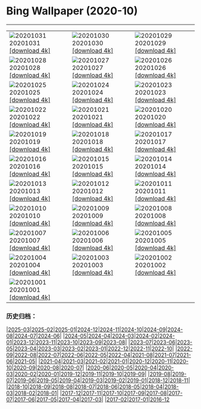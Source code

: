 # Bing Wallpaper (2020-10)
**************

<table><tr><td><img class="wallpaper" src="https://www.bing.com/th?id=OHR.GreyLady_EN-US0986534396_1920x1080.jpg" alt="20201031"> 20201031 <a class="wallpaper_link" href="https://www.bing.com/th?id=OHR.GreyLady_EN-US0986534396_UHD.jpg">[download 4k]</a></td><td><img class="wallpaper" src="https://www.bing.com/th?id=OHR.FishOwl_EN-US0921851280_1920x1080.jpg" alt="20201030"> 20201030 <a class="wallpaper_link" href="https://www.bing.com/th?id=OHR.FishOwl_EN-US0921851280_UHD.jpg">[download 4k]</a></td><td><img class="wallpaper" src="https://www.bing.com/th?id=OHR.Mazezilla_EN-US0859018469_1920x1080.jpg" alt="20201029"> 20201029 <a class="wallpaper_link" href="https://www.bing.com/th?id=OHR.Mazezilla_EN-US0859018469_UHD.jpg">[download 4k]</a></td></tr><tr><td><img class="wallpaper" src="https://www.bing.com/th?id=OHR.BasilicaVoto_EN-US0798981928_1920x1080.jpg" alt="20201028"> 20201028 <a class="wallpaper_link" href="https://www.bing.com/th?id=OHR.BasilicaVoto_EN-US0798981928_UHD.jpg">[download 4k]</a></td><td><img class="wallpaper" src="https://www.bing.com/th?id=OHR.CambronBridge_EN-US0717455259_1920x1080.jpg" alt="20201027"> 20201027 <a class="wallpaper_link" href="https://www.bing.com/th?id=OHR.CambronBridge_EN-US0717455259_UHD.jpg">[download 4k]</a></td><td><img class="wallpaper" src="https://www.bing.com/th?id=OHR.CorfeDorset_EN-US9572315101_1920x1080.jpg" alt="20201026"> 20201026 <a class="wallpaper_link" href="https://www.bing.com/th?id=OHR.CorfeDorset_EN-US9572315101_UHD.jpg">[download 4k]</a></td></tr><tr><td><img class="wallpaper" src="https://www.bing.com/th?id=OHR.BCPumpkins_EN-US0587350936_1920x1080.jpg" alt="20201025"> 20201025 <a class="wallpaper_link" href="https://www.bing.com/th?id=OHR.BCPumpkins_EN-US0587350936_UHD.jpg">[download 4k]</a></td><td><img class="wallpaper" src="https://www.bing.com/th?id=OHR.UNBuilding_EN-US0522265387_1920x1080.jpg" alt="20201024"> 20201024 <a class="wallpaper_link" href="https://www.bing.com/th?id=OHR.UNBuilding_EN-US0522265387_UHD.jpg">[download 4k]</a></td><td><img class="wallpaper" src="https://www.bing.com/th?id=OHR.BentsGeneral_EN-US0472253814_1920x1080.jpg" alt="20201023"> 20201023 <a class="wallpaper_link" href="https://www.bing.com/th?id=OHR.BentsGeneral_EN-US0472253814_UHD.jpg">[download 4k]</a></td></tr><tr><td><img class="wallpaper" src="https://www.bing.com/th?id=OHR.LauwersmeerNP_EN-US2836506313_1920x1080.jpg" alt="20201022"> 20201022 <a class="wallpaper_link" href="https://www.bing.com/th?id=OHR.LauwersmeerNP_EN-US2836506313_UHD.jpg">[download 4k]</a></td><td><img class="wallpaper" src="https://www.bing.com/th?id=OHR.ChameleonIndonesia_EN-US2666519923_1920x1080.jpg" alt="20201021"> 20201021 <a class="wallpaper_link" href="https://www.bing.com/th?id=OHR.ChameleonIndonesia_EN-US2666519923_UHD.jpg">[download 4k]</a></td><td><img class="wallpaper" src="https://www.bing.com/th?id=OHR.BLNC_EN-US2449834923_1920x1080.jpg" alt="20201020"> 20201020 <a class="wallpaper_link" href="https://www.bing.com/th?id=OHR.BLNC_EN-US2449834923_UHD.jpg">[download 4k]</a></td></tr><tr><td><img class="wallpaper" src="https://www.bing.com/th?id=OHR.MatiSiTemple_EN-US2396131405_1920x1080.jpg" alt="20201019"> 20201019 <a class="wallpaper_link" href="https://www.bing.com/th?id=OHR.MatiSiTemple_EN-US2396131405_UHD.jpg">[download 4k]</a></td><td><img class="wallpaper" src="https://www.bing.com/th?id=OHR.SitkaHarbor_EN-US2258438192_1920x1080.jpg" alt="20201018"> 20201018 <a class="wallpaper_link" href="https://www.bing.com/th?id=OHR.SitkaHarbor_EN-US2258438192_UHD.jpg">[download 4k]</a></td><td><img class="wallpaper" src="https://www.bing.com/th?id=OHR.PisgahNationalForest_EN-US2033382937_1920x1080.jpg" alt="20201017"> 20201017 <a class="wallpaper_link" href="https://www.bing.com/th?id=OHR.PisgahNationalForest_EN-US2033382937_UHD.jpg">[download 4k]</a></td></tr><tr><td><img class="wallpaper" src="https://www.bing.com/th?id=OHR.WorldFoodDay_EN-US1932305468_1920x1080.jpg" alt="20201016"> 20201016 <a class="wallpaper_link" href="https://www.bing.com/th?id=OHR.WorldFoodDay_EN-US1932305468_UHD.jpg">[download 4k]</a></td><td><img class="wallpaper" src="https://www.bing.com/th?id=OHR.OchreSeaStar_EN-US1746516942_1920x1080.jpg" alt="20201015"> 20201015 <a class="wallpaper_link" href="https://www.bing.com/th?id=OHR.OchreSeaStar_EN-US1746516942_UHD.jpg">[download 4k]</a></td><td><img class="wallpaper" src="https://www.bing.com/th?id=OHR.BavariaFossil_EN-US1618946222_1920x1080.jpg" alt="20201014"> 20201014 <a class="wallpaper_link" href="https://www.bing.com/th?id=OHR.BavariaFossil_EN-US1618946222_UHD.jpg">[download 4k]</a></td></tr><tr><td><img class="wallpaper" src="https://www.bing.com/th?id=OHR.TrueFox_EN-US1510030210_1920x1080.jpg" alt="20201013"> 20201013 <a class="wallpaper_link" href="https://www.bing.com/th?id=OHR.TrueFox_EN-US1510030210_UHD.jpg">[download 4k]</a></td><td><img class="wallpaper" src="https://www.bing.com/th?id=OHR.HaidaTotems_EN-US1355660363_1920x1080.jpg" alt="20201012"> 20201012 <a class="wallpaper_link" href="https://www.bing.com/th?id=OHR.HaidaTotems_EN-US1355660363_UHD.jpg">[download 4k]</a></td><td><img class="wallpaper" src="https://www.bing.com/th?id=OHR.GeghardMonastery_EN-US0782868879_1920x1080.jpg" alt="20201011"> 20201011 <a class="wallpaper_link" href="https://www.bing.com/th?id=OHR.GeghardMonastery_EN-US0782868879_UHD.jpg">[download 4k]</a></td></tr><tr><td><img class="wallpaper" src="https://www.bing.com/th?id=OHR.AmericanFlyer_EN-US0689904340_1920x1080.jpg" alt="20201010"> 20201010 <a class="wallpaper_link" href="https://www.bing.com/th?id=OHR.AmericanFlyer_EN-US0689904340_UHD.jpg">[download 4k]</a></td><td><img class="wallpaper" src="https://www.bing.com/th?id=OHR.RoaringCascade_EN-US0634947317_1920x1080.jpg" alt="20201009"> 20201009 <a class="wallpaper_link" href="https://www.bing.com/th?id=OHR.RoaringCascade_EN-US0634947317_UHD.jpg">[download 4k]</a></td><td><img class="wallpaper" src="https://www.bing.com/th?id=OHR.BlanketOctopus_EN-US2551885510_1920x1080.jpg" alt="20201008"> 20201008 <a class="wallpaper_link" href="https://www.bing.com/th?id=OHR.BlanketOctopus_EN-US2551885510_UHD.jpg">[download 4k]</a></td></tr><tr><td><img class="wallpaper" src="https://www.bing.com/th?id=OHR.RestormelCastle_EN-US2439587388_1920x1080.jpg" alt="20201007"> 20201007 <a class="wallpaper_link" href="https://www.bing.com/th?id=OHR.RestormelCastle_EN-US2439587388_UHD.jpg">[download 4k]</a></td><td><img class="wallpaper" src="https://www.bing.com/th?id=OHR.YunchengSaltLake_EN-US2391334291_1920x1080.jpg" alt="20201006"> 20201006 <a class="wallpaper_link" href="https://www.bing.com/th?id=OHR.YunchengSaltLake_EN-US2391334291_UHD.jpg">[download 4k]</a></td><td><img class="wallpaper" src="https://www.bing.com/th?id=OHR.PRookery_EN-US2351297489_1920x1080.jpg" alt="20201005"> 20201005 <a class="wallpaper_link" href="https://www.bing.com/th?id=OHR.PRookery_EN-US2351297489_UHD.jpg">[download 4k]</a></td></tr><tr><td><img class="wallpaper" src="https://www.bing.com/th?id=OHR.MontageJupiterIo_EN-US2310290045_1920x1080.jpg" alt="20201004"> 20201004 <a class="wallpaper_link" href="https://www.bing.com/th?id=OHR.MontageJupiterIo_EN-US2310290045_UHD.jpg">[download 4k]</a></td><td><img class="wallpaper" src="https://www.bing.com/th?id=OHR.FatBearWeek_EN-US2267733203_1920x1080.jpg" alt="20201003"> 20201003 <a class="wallpaper_link" href="https://www.bing.com/th?id=OHR.FatBearWeek_EN-US2267733203_UHD.jpg">[download 4k]</a></td><td><img class="wallpaper" src="https://www.bing.com/th?id=OHR.OwensRiver_EN-US2212095060_1920x1080.jpg" alt="20201002"> 20201002 <a class="wallpaper_link" href="https://www.bing.com/th?id=OHR.OwensRiver_EN-US2212095060_UHD.jpg">[download 4k]</a></td></tr><tr><td><img class="wallpaper" src="https://www.bing.com/th?id=OHR.SingaporeLanterns_EN-US2165733985_1920x1080.jpg" alt="20201001"> 20201001 <a class="wallpaper_link" href="https://www.bing.com/th?id=OHR.SingaporeLanterns_EN-US2165733985_UHD.jpg">[download 4k]</a></td><td></td><td></td></tr></table>

### 历史归档：

|[2025-03](/../2025-03/2025-03.md)|[2025-02](/../2025-02/2025-02.md)|[2025-01](/../2025-01/2025-01.md)|[2024-12](/../2024-12/2024-12.md)|[2024-11](/../2024-11/2024-11.md)|[2024-10](/../2024-10/2024-10.md)|[2024-09](/../2024-09/2024-09.md)|[2024-08](/../2024-08/2024-08.md)|[2024-07](/../2024-07/2024-07.md)|[2024-06](/../2024-06/2024-06.md)|
|[2024-05](/../2024-05/2024-05.md)|[2024-04](/../2024-04/2024-04.md)|[2024-03](/../2024-03/2024-03.md)|[2024-02](/../2024-02/2024-02.md)|[2024-01](/../2024-01/2024-01.md)|[2023-12](/../2023-12/2023-12.md)|[2023-11](/../2023-11/2023-11.md)|[2023-10](/../2023-10/2023-10.md)|[2023-09](/../2023-09/2023-09.md)|[2023-08](/../2023-08/2023-08.md)|
|[2023-07](/../2023-07/2023-07.md)|[2023-06](/../2023-06/2023-06.md)|[2023-05](/../2023-05/2023-05.md)|[2023-04](/../2023-04/2023-04.md)|[2023-03](/../2023-03/2023-03.md)|[2023-02](/../2023-02/2023-02.md)|[2023-01](/../2023-01/2023-01.md)|[2022-12](/../2022-12/2022-12.md)|[2022-11](/../2022-11/2022-11.md)|[2022-10](/../2022-10/2022-10.md)|
|[2022-09](/../2022-09/2022-09.md)|[2022-08](/../2022-08/2022-08.md)|[2022-07](/../2022-07/2022-07.md)|[2022-06](/../2022-06/2022-06.md)|[2022-05](/../2022-05/2022-05.md)|[2022-04](/../2022-04/2022-04.md)|[2021-08](/../2021-08/2021-08.md)|[2021-07](/../2021-07/2021-07.md)|[2021-06](/../2021-06/2021-06.md)|[2021-05](/../2021-05/2021-05.md)|
|[2021-04](/../2021-04/2021-04.md)|[2021-03](/../2021-03/2021-03.md)|[2021-02](/../2021-02/2021-02.md)|[2021-01](/../2021-01/2021-01.md)|[2020-12](/../2020-12/2020-12.md)|[2020-11](/../2020-11/2020-11.md)|[2020-10](/2020-10.md)|[2020-09](/../2020-09/2020-09.md)|[2020-08](/../2020-08/2020-08.md)|[2020-07](/../2020-07/2020-07.md)|
|[2020-06](/../2020-06/2020-06.md)|[2020-05](/../2020-05/2020-05.md)|[2020-04](/../2020-04/2020-04.md)|[2020-03](/../2020-03/2020-03.md)|[2020-02](/../2020-02/2020-02.md)|[2020-01](/../2020-01/2020-01.md)|[2019-12](/../2019-12/2019-12.md)|[2019-11](/../2019-11/2019-11.md)|[2019-10](/../2019-10/2019-10.md)|[2019-09](/../2019-09/2019-09.md)|
|[2019-08](/../2019-08/2019-08.md)|[2019-07](/../2019-07/2019-07.md)|[2019-06](/../2019-06/2019-06.md)|[2019-05](/../2019-05/2019-05.md)|[2019-04](/../2019-04/2019-04.md)|[2019-03](/../2019-03/2019-03.md)|[2019-02](/../2019-02/2019-02.md)|[2019-01](/../2019-01/2019-01.md)|[2018-12](/../2018-12/2018-12.md)|[2018-11](/../2018-11/2018-11.md)|
|[2018-10](/../2018-10/2018-10.md)|[2018-09](/../2018-09/2018-09.md)|[2018-08](/../2018-08/2018-08.md)|[2018-07](/../2018-07/2018-07.md)|[2018-06](/../2018-06/2018-06.md)|[2018-05](/../2018-05/2018-05.md)|[2018-04](/../2018-04/2018-04.md)|[2018-03](/../2018-03/2018-03.md)|[2018-02](/../2018-02/2018-02.md)|[2018-01](/../2018-01/2018-01.md)|
|[2017-12](/../2017-12/2017-12.md)|[2017-11](/../2017-11/2017-11.md)|[2017-10](/../2017-10/2017-10.md)|[2017-09](/../2017-09/2017-09.md)|[2017-08](/../2017-08/2017-08.md)|[2017-07](/../2017-07/2017-07.md)|[2017-06](/../2017-06/2017-06.md)|[2017-05](/../2017-05/2017-05.md)|[2017-04](/../2017-04/2017-04.md)|[2017-03](/../2017-03/2017-03.md)|
|[2017-02](/../2017-02/2017-02.md)|[2017-01](/../2017-01/2017-01.md)|[2016-12](/../2016-12/2016-12.md)
